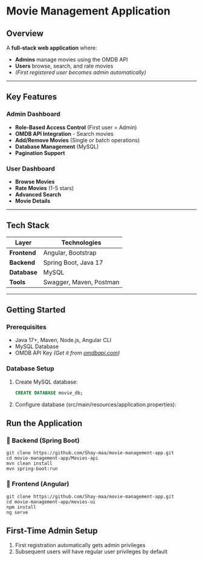 # Movie Management Application 

## Overview
A **full-stack web application** where:
-  **Admins** manage movies using the OMDB API 
-  **Users** browse, search, and rate movies
- *(First registered user becomes admin automatically)*

---

## Key Features

###  Admin Dashboard
-  **Role-Based Access Control** (First user = Admin)
-  **OMDB API Integration** - Search movies
-  **Add/Remove Movies** (Single or batch operations)
-  **Database Management** (MySQL)
-  **Pagination Support**

###  User Dashboard
-  **Browse Movies** 
-  **Rate Movies** (1-5 stars)
-  **Advanced Search**
-  **Movie Details** 
---

## Tech Stack 
| Layer       | Technologies                  |  
|-------------|-------------------------------|
| **Frontend**| Angular, Bootstrap|
| **Backend** | Spring Boot, Java 17          |
| **Database**| MySQL                         |
| **Tools**   | Swagger, Maven, Postman       |

---

## Getting Started

### Prerequisites
- Java 17+, Maven, Node.js, Angular CLI
- MySQL Database
- OMDB API Key *(Get it from [omdbapi.com](https://www.omdbapi.com/))*

### Database Setup
1. Create MySQL database:
   ```sql
   CREATE DATABASE movie_db;
2. Configure database (src/main/resources/application.properties):

## Run the Application

### 🔹 Backend (Spring Boot)
    git clone https://github.com/Shay-maa/movie-management-app.git
    cd movie-management-app/Movies-api
    mvn clean install
    mvn spring-boot:run


### 🔹 Frontend (Angular)
    git clone https://github.com/Shay-maa/movie-management-app.git
    cd movie-management-app/movies-ui
    npm install
    ng serve

## First-Time Admin Setup

1. First registration automatically gets admin privileges
2. Subsequent users will have regular user privileges by default
